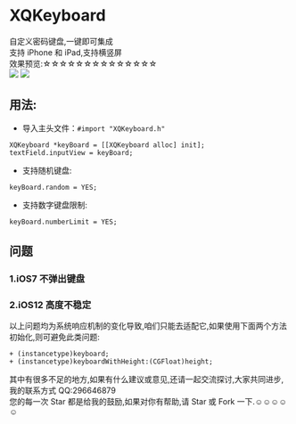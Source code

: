 # XQKeyboard
自定义密码键盘,一键即可集成<br>
支持 iPhone 和 iPad,支持横竖屏<br>
效果预览:☆☆☆☆☆☆☆☆☆☆☆☆☆☆<br>
![](https://github.com/qianggeProgramer/XQKeyboard/blob/master/1.gif)
![](https://github.com/qianggeProgramer/XQKeyboard/blob/master/2.gif)

## 用法:
* 导入主头文件：`#import "XQKeyboard.h"`<br>
```objc
XQKeyboard *keyBoard = [[XQKeyboard alloc] init];
textField.inputView = keyBoard;
```

* 支持随机键盘:
```objc
keyBoard.random = YES;
```

* 支持数字键盘限制:
```objc
keyBoard.numberLimit = YES;
```
## 问题
### 1.iOS7 不弹出键盘
### 2.iOS12 高度不稳定
以上问题均为系统响应机制的变化导致,咱们只能去适配它,如果使用下面两个方法初始化,则可避免此类问题:
```objc
+ (instancetype)keyboard;
+ (instancetype)keyboardWithHeight:(CGFloat)height;
```

其中有很多不足的地方,如果有什么建议或意见,还请一起交流探讨,大家共同进步,我的联系方式  QQ:296646879<br>
您的每一次 Star 都是给我的鼓励,如果对你有帮助,请 Star 或 Fork 一下.☺☺☺☺☺
